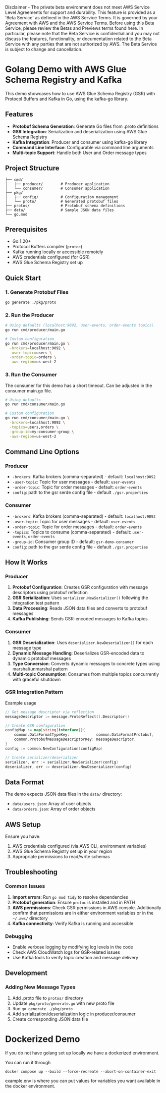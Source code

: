 Disclaimer - The private beta environment does not meet AWS Service Level Agreements for support and durability. This feature is provided as a 'Beta Service' as defined in the AWS Service Terms. It is governed by your Agreement with AWS and the AWS Service Terms. Before using this Beta Service, please review the Betas and Previews terms found here. In particular, please note that the Beta Service is confidential and you may not discuss the features, functionality, or documentation related to the Beta Service with any parties that are not authorized by AWS. The Beta Service is subject to change and cancellation. 
# Golang Demo with AWS Glue Schema Registry and Kafka

This demo showcases how to use AWS Glue Schema Registry (GSR) with Protocol Buffers and Kafka in Go, using the kafka-go library.

## Features

- **Protobuf Schema Generation**: Generate Go files from .proto definitions
- **GSR Integration**: Serialization and deserialization using AWS Glue Schema Registry
- **Kafka Integration**: Producer and consumer using kafka-go library  
- **Command Line Interface**: Configurable via command line arguments
- **Multi-topic Support**: Handle both User and Order message types

## Project Structure

```
├── cmd/
│   ├── producer/        # Producer application
│   └── consumer/        # Consumer application
├── pkg/
│   ├── config/          # Configuration management
│   └── proto/           # Generated protobuf files
├── protos/              # Protobuf schema definitions
├── data/                # Sample JSON data files
└── go.mod
```

## Prerequisites

- Go 1.20+
- Protocol Buffers compiler (`protoc`)
- Kafka running locally or accessible remotely
- AWS credentials configured (for GSR)
- AWS Glue Schema Registry set up

## Quick Start

### 1. Generate Protobuf Files

```bash
go generate ./pkg/proto
```

### 2. Run the Producer

```bash
# Using defaults (localhost:9092, user-events, order-events topics)
go run cmd/producer/main.go

# Custom configuration
go run cmd/producer/main.go \
  -brokers=localhost:9092 \
  -user-topic=users \
  -order-topic=orders \
  -aws-region=us-west-2
```

### 3. Run the Consumer
The consumer for this demo has a short timeout. Can be adjusted in the consumer main.go file.
```bash
# Using defaults
go run cmd/consumer/main.go

# Custom configuration
go run cmd/consumer/main.go \
  -brokers=localhost:9092 \
  -topics=users,orders \
  -group-id=my-consumer-group \
  -aws-region=us-west-2
```

## Command Line Options

### Producer

- `-brokers`: Kafka brokers (comma-separated) - default: `localhost:9092`
- `-user-topic`: Topic for user messages - default: `user-events`
- `-order-topic`: Topic for order messages - default: `order-events`
- `config`: path to the gsr serde config file - default `./gsr.properties`

### Consumer

- `-brokers`: Kafka brokers (comma-separated) - default: `localhost:9092`
- `-user-topic`: Topic for user messages - default: `user-events`
- `-order-topic`: Topic for order messages - default: `order-events`
- `-topics`: Topics to consume (comma-separated) - default: `user-events,order-events`
- `-group-id`: Consumer group ID - default: `gsr-demo-consumer`
- `config`: path to the gsr serde config file - default `./gsr.properties`

## How It Works

### Producer

1. **Protobuf Configuration**: Creates GSR configuration with message descriptors using protobuf reflection
2. **GSR Serialization**: Uses `serializer.NewSerializer()` following the integration test pattern
3. **Data Processing**: Reads JSON data files and converts to protobuf messages
4. **Kafka Publishing**: Sends GSR-encoded messages to Kafka topics

### Consumer

1. **GSR Deserialization**: Uses `deserializer.NewDeserializer()` for each message type
2. **Dynamic Message Handling**: Deserializes GSR-encoded data to dynamic protobuf messages
3. **Type Conversion**: Converts dynamic messages to concrete types using marshal/unmarshal pattern
4. **Multi-topic Consumption**: Consumes from multiple topics concurrently with graceful shutdown

### GSR Integration Pattern

Example usage

```go
// Get message descriptor via reflection
messageDescriptor := message.ProtoReflect().Descriptor()

// Create GSR configuration
configMap := map[string]interface{}{
    common.DataFormatTypeKey:            common.DataFormatProtobuf,
    common.ProtobufMessageDescriptorKey: messageDescriptor,
}
config := common.NewConfiguration(configMap)

// Create serializer/deserializer
serializer, err := serializer.NewSerializer(config)
deserializer, err := deserializer.NewDeserializer(config)
```

## Data Format

The demo expects JSON data files in the `data/` directory:

- `data/users.json`: Array of user objects
- `data/orders.json`: Array of order objects

## AWS Setup

Ensure you have:

1. AWS credentials configured (via AWS CLI, environment variables)
2. AWS Glue Schema Registry set up in your region
3. Appropriate permissions to read/write schemas

## Troubleshooting

### Common Issues

1. **Import errors**: Run `go mod tidy` to resolve dependencies
2. **Protobuf generation**: Ensure `protoc` is installed and in PATH
3. **AWS permissions**: Check GSR permissions in AWS console. Additionally confirm that permissions are in either environment variables or in the `~/.aws/` directory
4. **Kafka connectivity**: Verify Kafka is running and accessible

### Debugging

- Enable verbose logging by modifying log levels in the code
- Check AWS CloudWatch logs for GSR-related issues
- Use Kafka tools to verify topic creation and message delivery

## Development

### Adding New Message Types

1. Add .proto file to `protos/` directory
2. Update `pkg/proto/generate.go` with new proto file
3. Run `go generate ./pkg/proto`
4. Add serialization/deserialization logic in producer/consumer
5. Create corresponding JSON data file

# Dockerized Demo

If you do not have golang set up locally we have a dockerized environment.

You can run it through

`docker compose up --build --force-recreate --abort-on-container-exit`

example.env is where you can put values for variables you want available in the docker environment.

